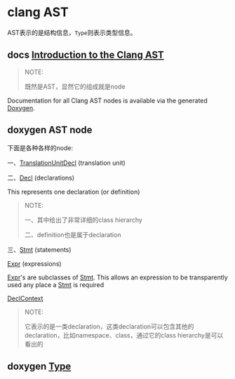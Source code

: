 # clang AST	

AST表示的是结构信息，`Type`则表示类型信息。

## docs [Introduction to the Clang AST](https://clang.llvm.org/docs/IntroductionToTheClangAST.html)

> NOTE: 
>
> 既然是AST，显然它的组成就是node

Documentation for all Clang AST nodes is available via the generated [Doxygen](https://clang.llvm.org/doxygen).





## doxygen AST node

下面是各种各样的node: 

一、[TranslationUnitDecl](https://clang.llvm.org/doxygen/classclang_1_1TranslationUnitDecl.html) (translation unit)

二、[Decl](https://clang.llvm.org/doxygen/classclang_1_1Decl.html) (declarations)

This represents one declaration (or definition)



> NOTE: 
>
> 一、其中给出了非常详细的class hierarchy
>
> 二、definition也是属于declaration

三、[Stmt](https://clang.llvm.org/doxygen/classclang_1_1Stmt.html) (statements)

[Expr](https://clang.llvm.org/doxygen/classclang_1_1Expr.html) (expressions) 

[Expr](https://clang.llvm.org/doxygen/classclang_1_1Expr.html)'s are subclasses of [Stmt](https://clang.llvm.org/doxygen/classclang_1_1Stmt.html). This allows an expression to be transparently used any place a [Stmt](https://clang.llvm.org/doxygen/classclang_1_1Stmt.html) is required



[DeclContext](https://clang.llvm.org/doxygen/classclang_1_1DeclContext.html) 

> NOTE: 
>
> 它表示的是一类declaration，这类declaration可以包含其他的declaration，比如namespace、class，通过它的class hierarchy是可以看出的
>
> 



## doxygen [Type](https://clang.llvm.org/doxygen/classclang_1_1Type.html)



